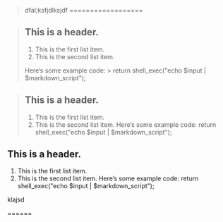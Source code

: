 > dfal;ksfjdlksjdf
==================



> ## This is a header. 
>
> 1. This is the first list item.
> 2. This is the second list item. 
>
> Here’s some example code: >
> return shell_exec("echo $input | $markdown_script");

> ## This is a header. 
> 1. This is the first list item.
> 2. This is the second list item. 
> Here’s some example code: 
> return shell_exec("echo $input | $markdown_script");


## This is a header. 
1. This is the first list item.
2. This is the second list item. 
Here’s some example code: 
return shell_exec("echo $input | $markdown_script");

klajsd

======
